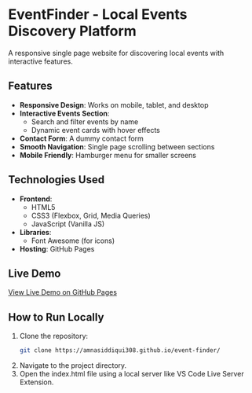 # EventFinder - Local Events Discovery Platform

A responsive single page website for discovering local events with interactive features.

## Features

- **Responsive Design**: Works on mobile, tablet, and desktop
- **Interactive Events Section**: 
  - Search and filter events by name
  - Dynamic event cards with hover effects
- **Contact Form**: A dummy contact form
- **Smooth Navigation**: Single page scrolling between sections
- **Mobile Friendly**: Hamburger menu for smaller screens

## Technologies Used

- **Frontend**:
  - HTML5
  - CSS3 (Flexbox, Grid, Media Queries)
  - JavaScript (Vanilla JS)
- **Libraries**:
  - Font Awesome (for icons)
- **Hosting**: GitHub Pages

## Live Demo

[View Live Demo on GitHub Pages](https://amnasiddiqui308.github.io/event-finder/)

## How to Run Locally

1. Clone the repository:
   ```bash
   git clone https://amnasiddiqui308.github.io/event-finder/
2. Navigate to the project directory.
3. Open the index.html file using a local server like VS Code Live Server Extension.
